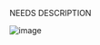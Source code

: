 NEEDS DESCRIPTION

![image](https://github.com/user-attachments/assets/9d6cc181-972e-4e2a-a5e6-beedd6656685)

